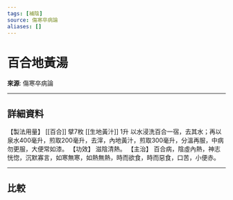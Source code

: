 ```yaml
---
tags: [補陰]
source: 傷寒卒病論
aliases: []
---
```


# 百合地黃湯

**來源**: 傷寒卒病論  

---

## 詳細資料
【製法用量】 [[百合]] 擘7枚 [[生地黃汁]] 1升
以水浸洗百合一宿，去其水；再以泉水400毫升，煎取200毫升，去滓，內地黃汁，煎取300毫升，分溫再服，中病勿更服，大便常如漆。
【功效】
滋陰清熱。
【主治】
百合病，陰虛內熱，神志恍惚，沉默寡言，如寒無寒，如熱無熱，時而欲食，時而惡食，口苦，小便赤。

---

## 比較
